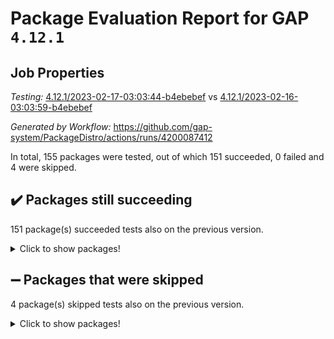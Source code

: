 # Package Evaluation Report for GAP `4.12.1`

## Job Properties

*Testing:* [4.12.1/2023-02-17-03:03:44-b4ebebef](https://github.com/gap-system/PackageDistro/blob/data/reports/4.12.1/2023-02-17-03:03:44-b4ebebef) vs [4.12.1/2023-02-16-03:03:59-b4ebebef](https://github.com/gap-system/PackageDistro/blob/data/reports/4.12.1/2023-02-16-03:03:59-b4ebebef)

*Generated by Workflow:* https://github.com/gap-system/PackageDistro/actions/runs/4200087412

In total, 155 packages were tested, out of which 151 succeeded, 0 failed and 4 were skipped.

## :heavy_check_mark: Packages still succeeding

151 package(s) succeeded tests also on the previous version.
<details><summary>Click to show packages!</summary>

- 4ti2interface 2023.01-01 [(success)](https://github.com/gap-system/PackageDistro/actions/runs/4200087412/jobs/7285900570)
- ace 5.6.2 [(success)](https://github.com/gap-system/PackageDistro/actions/runs/4200087412/jobs/7285900640)
- aclib 1.3.2 [(success)](https://github.com/gap-system/PackageDistro/actions/runs/4200087412/jobs/7285900695)
- agt 0.3.1 [(success)](https://github.com/gap-system/PackageDistro/actions/runs/4200087412/jobs/7285900762)
- alnuth 3.2.1 [(success)](https://github.com/gap-system/PackageDistro/actions/runs/4200087412/jobs/7285900821)
- anupq 3.3.0 [(success)](https://github.com/gap-system/PackageDistro/actions/runs/4200087412/jobs/7285900913)
- atlasrep 2.1.6 [(success)](https://github.com/gap-system/PackageDistro/actions/runs/4200087412/jobs/7285900977)
- autodoc 2022.10.20 [(success)](https://github.com/gap-system/PackageDistro/actions/runs/4200087412/jobs/7285901055)
- automata 1.15 [(success)](https://github.com/gap-system/PackageDistro/actions/runs/4200087412/jobs/7285901149)
- automgrp 1.3.2 [(success)](https://github.com/gap-system/PackageDistro/actions/runs/4200087412/jobs/7285901202)
- autpgrp 1.11 [(success)](https://github.com/gap-system/PackageDistro/actions/runs/4200087412/jobs/7285901275)
- cap 2023.02-06 [(success)](https://github.com/gap-system/PackageDistro/actions/runs/4200087412/jobs/7285901342)
- caratinterface 2.3.4 [(success)](https://github.com/gap-system/PackageDistro/actions/runs/4200087412/jobs/7285901401)
- cddinterface 2022.11.01 [(success)](https://github.com/gap-system/PackageDistro/actions/runs/4200087412/jobs/7285901482)
- circle 1.6.5 [(success)](https://github.com/gap-system/PackageDistro/actions/runs/4200087412/jobs/7285901552)
- classicpres 1.22 [(success)](https://github.com/gap-system/PackageDistro/actions/runs/4200087412/jobs/7285901637)
- cohomolo 1.6.11 [(success)](https://github.com/gap-system/PackageDistro/actions/runs/4200087412/jobs/7285901728)
- congruence 1.2.4 [(success)](https://github.com/gap-system/PackageDistro/actions/runs/4200087412/jobs/7285901810)
- corelg 1.56 [(success)](https://github.com/gap-system/PackageDistro/actions/runs/4200087412/jobs/7285901886)
- crime 1.6 [(success)](https://github.com/gap-system/PackageDistro/actions/runs/4200087412/jobs/7285901957)
- crisp 1.4.6 [(success)](https://github.com/gap-system/PackageDistro/actions/runs/4200087412/jobs/7285902015)
- crypting 0.10.4 [(success)](https://github.com/gap-system/PackageDistro/actions/runs/4200087412/jobs/7285902078)
- cryst 4.1.25 [(success)](https://github.com/gap-system/PackageDistro/actions/runs/4200087412/jobs/7285902167)
- crystcat 1.1.10 [(success)](https://github.com/gap-system/PackageDistro/actions/runs/4200087412/jobs/7285902238)
- ctbllib 1.3.4 [(success)](https://github.com/gap-system/PackageDistro/actions/runs/4200087412/jobs/7285902327)
- cubefree 1.19 [(success)](https://github.com/gap-system/PackageDistro/actions/runs/4200087412/jobs/7285902412)
- curlinterface 2.3.1 [(success)](https://github.com/gap-system/PackageDistro/actions/runs/4200087412/jobs/7285902476)
- cvec 2.7.6 [(success)](https://github.com/gap-system/PackageDistro/actions/runs/4200087412/jobs/7285902564)
- datastructures 0.3.0 [(success)](https://github.com/gap-system/PackageDistro/actions/runs/4200087412/jobs/7285902639)
- deepthought 1.0.6 [(success)](https://github.com/gap-system/PackageDistro/actions/runs/4200087412/jobs/7285902736)
- design 1.7 [(success)](https://github.com/gap-system/PackageDistro/actions/runs/4200087412/jobs/7285902815)
- difsets 2.3.1 [(success)](https://github.com/gap-system/PackageDistro/actions/runs/4200087412/jobs/7285902937)
- digraphs 1.6.1 [(success)](https://github.com/gap-system/PackageDistro/actions/runs/4200087412/jobs/7285903041)
- edim 1.3.6 [(success)](https://github.com/gap-system/PackageDistro/actions/runs/4200087412/jobs/7285903118)
- example 4.3.3 [(success)](https://github.com/gap-system/PackageDistro/actions/runs/4200087412/jobs/7285903188)
- examplesforhomalg 2022.11-01 [(success)](https://github.com/gap-system/PackageDistro/actions/runs/4200087412/jobs/7285903272)
- factint 1.6.3 [(success)](https://github.com/gap-system/PackageDistro/actions/runs/4200087412/jobs/7285903349)
- ferret 1.0.9 [(success)](https://github.com/gap-system/PackageDistro/actions/runs/4200087412/jobs/7285903411)
- fga 1.4.0 [(success)](https://github.com/gap-system/PackageDistro/actions/runs/4200087412/jobs/7285903471)
- fining 1.5.5 [(success)](https://github.com/gap-system/PackageDistro/actions/runs/4200087412/jobs/7285903576)
- float 1.0.3 [(success)](https://github.com/gap-system/PackageDistro/actions/runs/4200087412/jobs/7285903647)
- format 1.4.3 [(success)](https://github.com/gap-system/PackageDistro/actions/runs/4200087412/jobs/7285903733)
- forms 1.2.9 [(success)](https://github.com/gap-system/PackageDistro/actions/runs/4200087412/jobs/7285903798)
- fplsa 1.2.6 [(success)](https://github.com/gap-system/PackageDistro/actions/runs/4200087412/jobs/7285903862)
- fr 2.4.12 [(success)](https://github.com/gap-system/PackageDistro/actions/runs/4200087412/jobs/7285903933)
- francy 1.2.5 [(success)](https://github.com/gap-system/PackageDistro/actions/runs/4200087412/jobs/7285903993)
- fwtree 1.3 [(success)](https://github.com/gap-system/PackageDistro/actions/runs/4200087412/jobs/7285904049)
- gapdoc 1.6.6 [(success)](https://github.com/gap-system/PackageDistro/actions/runs/4200087412/jobs/7285904105)
- gauss 2023.01-01 [(success)](https://github.com/gap-system/PackageDistro/actions/runs/4200087412/jobs/7285904179)
- gaussforhomalg 2022.08-03 [(success)](https://github.com/gap-system/PackageDistro/actions/runs/4200087412/jobs/7285904233)
- gbnp 1.0.5 [(success)](https://github.com/gap-system/PackageDistro/actions/runs/4200087412/jobs/7285904278)
- generalizedmorphismsforcap 2023.01-01 [(success)](https://github.com/gap-system/PackageDistro/actions/runs/4200087412/jobs/7285904343)
- genss 1.6.8 [(success)](https://github.com/gap-system/PackageDistro/actions/runs/4200087412/jobs/7285904429)
- gradedmodules 2022.09-02 [(success)](https://github.com/gap-system/PackageDistro/actions/runs/4200087412/jobs/7285904495)
- gradedringforhomalg 2022.11-01 [(success)](https://github.com/gap-system/PackageDistro/actions/runs/4200087412/jobs/7285904573)
- grape 4.9.0 [(success)](https://github.com/gap-system/PackageDistro/actions/runs/4200087412/jobs/7285904632)
- groupoids 1.73 [(success)](https://github.com/gap-system/PackageDistro/actions/runs/4200087412/jobs/7285904696)
- grpconst 2.6.4 [(success)](https://github.com/gap-system/PackageDistro/actions/runs/4200087412/jobs/7285904768)
- guarana 0.96.3 [(success)](https://github.com/gap-system/PackageDistro/actions/runs/4200087412/jobs/7285904823)
- guava 3.18 [(success)](https://github.com/gap-system/PackageDistro/actions/runs/4200087412/jobs/7285904908)
- hap 1.52 [(success)](https://github.com/gap-system/PackageDistro/actions/runs/4200087412/jobs/7285904978)
- hapcryst 0.1.15 [(success)](https://github.com/gap-system/PackageDistro/actions/runs/4200087412/jobs/7285905053)
- hecke 1.5.3 [(success)](https://github.com/gap-system/PackageDistro/actions/runs/4200087412/jobs/7285905135)
- help 3.5 [(success)](https://github.com/gap-system/PackageDistro/actions/runs/4200087412/jobs/7285905206)
- homalg 2022.12-02 [(success)](https://github.com/gap-system/PackageDistro/actions/runs/4200087412/jobs/7285905283)
- homalgtocas 2022.11-02 [(success)](https://github.com/gap-system/PackageDistro/actions/runs/4200087412/jobs/7285905368)
- idrel 2.45 [(success)](https://github.com/gap-system/PackageDistro/actions/runs/4200087412/jobs/7285905431)
- images 1.3.1 [(success)](https://github.com/gap-system/PackageDistro/actions/runs/4200087412/jobs/7285905513)
- intpic 0.3.0 [(success)](https://github.com/gap-system/PackageDistro/actions/runs/4200087412/jobs/7285905610)
- io 4.8.1 [(success)](https://github.com/gap-system/PackageDistro/actions/runs/4200087412/jobs/7285905735)
- io_forhomalg 2022.11-01 [(success)](https://github.com/gap-system/PackageDistro/actions/runs/4200087412/jobs/7285905814)
- irredsol 1.4.4 [(success)](https://github.com/gap-system/PackageDistro/actions/runs/4200087412/jobs/7285905879)
- json 2.1.1 [(success)](https://github.com/gap-system/PackageDistro/actions/runs/4200087412/jobs/7285905953)
- jupyterkernel 1.4.1 [(success)](https://github.com/gap-system/PackageDistro/actions/runs/4200087412/jobs/7285906027)
- jupyterviz 1.5.6 [(success)](https://github.com/gap-system/PackageDistro/actions/runs/4200087412/jobs/7285906126)
- kan 1.35 [(success)](https://github.com/gap-system/PackageDistro/actions/runs/4200087412/jobs/7285906198)
- kbmag 1.5.11 [(success)](https://github.com/gap-system/PackageDistro/actions/runs/4200087412/jobs/7285906269)
- laguna 3.9.5 [(success)](https://github.com/gap-system/PackageDistro/actions/runs/4200087412/jobs/7285906357)
- liealgdb 2.2.1 [(success)](https://github.com/gap-system/PackageDistro/actions/runs/4200087412/jobs/7285906428)
- liepring 2.8 [(success)](https://github.com/gap-system/PackageDistro/actions/runs/4200087412/jobs/7285906507)
- liering 2.4.2 [(success)](https://github.com/gap-system/PackageDistro/actions/runs/4200087412/jobs/7285906594)
- linearalgebraforcap 2023.02-02 [(success)](https://github.com/gap-system/PackageDistro/actions/runs/4200087412/jobs/7285906673)
- localizeringforhomalg 2022.11-01 [(success)](https://github.com/gap-system/PackageDistro/actions/runs/4200087412/jobs/7285906753)
- loops 3.4.3 [(success)](https://github.com/gap-system/PackageDistro/actions/runs/4200087412/jobs/7285906880)
- lpres 1.0.3 [(success)](https://github.com/gap-system/PackageDistro/actions/runs/4200087412/jobs/7285907013)
- majoranaalgebras 1.5.1 [(success)](https://github.com/gap-system/PackageDistro/actions/runs/4200087412/jobs/7285907113)
- mapclass 1.4.6 [(success)](https://github.com/gap-system/PackageDistro/actions/runs/4200087412/jobs/7285907228)
- matgrp 0.70 [(success)](https://github.com/gap-system/PackageDistro/actions/runs/4200087412/jobs/7285907321)
- matricesforhomalg 2023.01-01 [(success)](https://github.com/gap-system/PackageDistro/actions/runs/4200087412/jobs/7285907412)
- modisom 2.5.3 [(success)](https://github.com/gap-system/PackageDistro/actions/runs/4200087412/jobs/7285907500)
- modulepresentationsforcap 2022.12-01 [(success)](https://github.com/gap-system/PackageDistro/actions/runs/4200087412/jobs/7285907614)
- modules 2022.11-01 [(success)](https://github.com/gap-system/PackageDistro/actions/runs/4200087412/jobs/7285907698)
- monoidalcategories 2023.02-03 [(success)](https://github.com/gap-system/PackageDistro/actions/runs/4200087412/jobs/7285907793)
- nconvex 2022.09-01 [(success)](https://github.com/gap-system/PackageDistro/actions/runs/4200087412/jobs/7285907890)
- nilmat 1.4.2 [(success)](https://github.com/gap-system/PackageDistro/actions/runs/4200087412/jobs/7285907972)
- nock 1.5 [(success)](https://github.com/gap-system/PackageDistro/actions/runs/4200087412/jobs/7285908055)
- normalizinterface 1.3.5 [(success)](https://github.com/gap-system/PackageDistro/actions/runs/4200087412/jobs/7285908156)
- nq 2.5.9 [(success)](https://github.com/gap-system/PackageDistro/actions/runs/4200087412/jobs/7285908238)
- numericalsgps 1.3.1 [(success)](https://github.com/gap-system/PackageDistro/actions/runs/4200087412/jobs/7285908316)
- openmath 11.5.2 [(success)](https://github.com/gap-system/PackageDistro/actions/runs/4200087412/jobs/7285908398)
- orb 4.9.0 [(success)](https://github.com/gap-system/PackageDistro/actions/runs/4200087412/jobs/7285908488)
- packagemanager 1.4.0 [(success)](https://github.com/gap-system/PackageDistro/actions/runs/4200087412/jobs/7285908578)
- patternclass 2.4.3 [(success)](https://github.com/gap-system/PackageDistro/actions/runs/4200087412/jobs/7285908676)
- permut 2.0.4 [(success)](https://github.com/gap-system/PackageDistro/actions/runs/4200087412/jobs/7285908773)
- polenta 1.3.10 [(success)](https://github.com/gap-system/PackageDistro/actions/runs/4200087412/jobs/7285908914)
- polymaking 0.8.6 [(success)](https://github.com/gap-system/PackageDistro/actions/runs/4200087412/jobs/7285909011)
- primgrp 3.4.3 [(success)](https://github.com/gap-system/PackageDistro/actions/runs/4200087412/jobs/7285909098)
- profiling 2.5.2 [(success)](https://github.com/gap-system/PackageDistro/actions/runs/4200087412/jobs/7285909199)
- qpa 1.34 [(success)](https://github.com/gap-system/PackageDistro/actions/runs/4200087412/jobs/7285909290)
- quagroup 1.8.3 [(success)](https://github.com/gap-system/PackageDistro/actions/runs/4200087412/jobs/7285909454)
- radiroot 2.9 [(success)](https://github.com/gap-system/PackageDistro/actions/runs/4200087412/jobs/7285909555)
- rcwa 4.7.1 [(success)](https://github.com/gap-system/PackageDistro/actions/runs/4200087412/jobs/7285909705)
- rds 1.8 [(success)](https://github.com/gap-system/PackageDistro/actions/runs/4200087412/jobs/7285909892)
- recog 1.4.2 [(success)](https://github.com/gap-system/PackageDistro/actions/runs/4200087412/jobs/7285910037)
- repndecomp 1.3.0 [(success)](https://github.com/gap-system/PackageDistro/actions/runs/4200087412/jobs/7285910172)
- repsn 3.1.0 [(success)](https://github.com/gap-system/PackageDistro/actions/runs/4200087412/jobs/7285910327)
- resclasses 4.7.3 [(success)](https://github.com/gap-system/PackageDistro/actions/runs/4200087412/jobs/7285910436)
- ringsforhomalg 2023.02-01 [(success)](https://github.com/gap-system/PackageDistro/actions/runs/4200087412/jobs/7285910542)
- sco 2022.09-01 [(success)](https://github.com/gap-system/PackageDistro/actions/runs/4200087412/jobs/7285910670)
- scscp 2.4.0 [(success)](https://github.com/gap-system/PackageDistro/actions/runs/4200087412/jobs/7285910767)
- semigroups 5.2.0 [(success)](https://github.com/gap-system/PackageDistro/actions/runs/4200087412/jobs/7285910867)
- sglppow 2.3 [(success)](https://github.com/gap-system/PackageDistro/actions/runs/4200087412/jobs/7285911025)
- sgpviz 0.999.5 [(success)](https://github.com/gap-system/PackageDistro/actions/runs/4200087412/jobs/7285911117)
- simpcomp 2.1.14 [(success)](https://github.com/gap-system/PackageDistro/actions/runs/4200087412/jobs/7285911208)
- singular 2023.02.09 [(success)](https://github.com/gap-system/PackageDistro/actions/runs/4200087412/jobs/7285911333)
- sl2reps 1.1 [(success)](https://github.com/gap-system/PackageDistro/actions/runs/4200087412/jobs/7285911457)
- sla 1.5.3 [(success)](https://github.com/gap-system/PackageDistro/actions/runs/4200087412/jobs/7285911558)
- smallgrp 1.5.2 [(success)](https://github.com/gap-system/PackageDistro/actions/runs/4200087412/jobs/7285911643)
- smallsemi 0.6.13 [(success)](https://github.com/gap-system/PackageDistro/actions/runs/4200087412/jobs/7285911750)
- sonata 2.9.6 [(success)](https://github.com/gap-system/PackageDistro/actions/runs/4200087412/jobs/7285911837)
- sophus 1.27 [(success)](https://github.com/gap-system/PackageDistro/actions/runs/4200087412/jobs/7285911923)
- spinsym 1.5.2 [(success)](https://github.com/gap-system/PackageDistro/actions/runs/4200087412/jobs/7285912006)
- standardff 0.9.4 [(success)](https://github.com/gap-system/PackageDistro/actions/runs/4200087412/jobs/7285912099)
- symbcompcc 1.3.2 [(success)](https://github.com/gap-system/PackageDistro/actions/runs/4200087412/jobs/7285912172)
- thelma 1.3 [(success)](https://github.com/gap-system/PackageDistro/actions/runs/4200087412/jobs/7285912255)
- tomlib 1.2.9 [(success)](https://github.com/gap-system/PackageDistro/actions/runs/4200087412/jobs/7285912338)
- toolsforhomalg 2023.01-01 [(success)](https://github.com/gap-system/PackageDistro/actions/runs/4200087412/jobs/7285912420)
- toric 1.9.5 [(success)](https://github.com/gap-system/PackageDistro/actions/runs/4200087412/jobs/7285912509)
- toricvarieties 2022.07.13 [(success)](https://github.com/gap-system/PackageDistro/actions/runs/4200087412/jobs/7285912595)
- transgrp 3.6.3 [(success)](https://github.com/gap-system/PackageDistro/actions/runs/4200087412/jobs/7285912702)
- ugaly 4.0.3 [(success)](https://github.com/gap-system/PackageDistro/actions/runs/4200087412/jobs/7285912773)
- unipot 1.5 [(success)](https://github.com/gap-system/PackageDistro/actions/runs/4200087412/jobs/7285912850)
- unitlib 4.1.0 [(success)](https://github.com/gap-system/PackageDistro/actions/runs/4200087412/jobs/7285912908)
- utils 0.82 [(success)](https://github.com/gap-system/PackageDistro/actions/runs/4200087412/jobs/7285912984)
- uuid 0.7 [(success)](https://github.com/gap-system/PackageDistro/actions/runs/4200087412/jobs/7285913088)
- walrus 0.9991 [(success)](https://github.com/gap-system/PackageDistro/actions/runs/4200087412/jobs/7285913186)
- wedderga 4.10.2 [(success)](https://github.com/gap-system/PackageDistro/actions/runs/4200087412/jobs/7285913264)
- xmod 2.88 [(success)](https://github.com/gap-system/PackageDistro/actions/runs/4200087412/jobs/7285913358)
- xmodalg 1.23 [(success)](https://github.com/gap-system/PackageDistro/actions/runs/4200087412/jobs/7285913418)
- yangbaxter 0.10.2 [(success)](https://github.com/gap-system/PackageDistro/actions/runs/4200087412/jobs/7285913489)
- zeromqinterface 0.14 [(success)](https://github.com/gap-system/PackageDistro/actions/runs/4200087412/jobs/7285913574)
</details>

## :heavy_minus_sign: Packages that were skipped

4 package(s) skipped tests also on the previous version.
<details><summary>Click to show packages!</summary>

- browse 1.8.20 [(skipped)](https://github.com/gap-system/PackageDistro/actions/runs/4200087412/jobs/7285735800)
- itc 1.5.1 [(skipped)](https://github.com/gap-system/PackageDistro/actions/runs/4200087412/jobs/7285735800)
- polycyclic 2.16 [(skipped)](https://github.com/gap-system/PackageDistro/actions/runs/4200087412/jobs/7285735800)
- xgap 4.31 [(skipped)](https://github.com/gap-system/PackageDistro/actions/runs/4200087412/jobs/7285735800)
</details>

